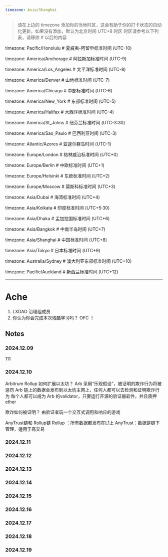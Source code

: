 ```yaml
---
timezone: Asia/Shanghai
---
```


> 请在上边的 timezone 添加你的当地时区，这会有助于你的打卡状态的自动化更新，如果没有添加，默认为北京时间 UTC+8 时区
> 时区请参考以下列表，请移除 # 以后的内容

timezone: Pacific/Honolulu # 夏威夷-阿留申标准时间 (UTC-10)

timezone: America/Anchorage # 阿拉斯加标准时间 (UTC-9)

timezone: America/Los_Angeles # 太平洋标准时间 (UTC-8)

timezone: America/Denver # 山地标准时间 (UTC-7)

timezone: America/Chicago # 中部标准时间 (UTC-6)

timezone: America/New_York # 东部标准时间 (UTC-5)

timezone: America/Halifax # 大西洋标准时间 (UTC-4)

timezone: America/St_Johns # 纽芬兰标准时间 (UTC-3:30)

timezone: America/Sao_Paulo # 巴西利亚时间 (UTC-3)

timezone: Atlantic/Azores # 亚速尔群岛时间 (UTC-1)

timezone: Europe/London # 格林威治标准时间 (UTC+0)

timezone: Europe/Berlin # 中欧标准时间 (UTC+1)

timezone: Europe/Helsinki # 东欧标准时间 (UTC+2)

timezone: Europe/Moscow # 莫斯科标准时间 (UTC+3)

timezone: Asia/Dubai # 海湾标准时间 (UTC+4)

timezone: Asia/Kolkata # 印度标准时间 (UTC+5:30)

timezone: Asia/Dhaka # 孟加拉国标准时间 (UTC+6)

timezone: Asia/Bangkok # 中南半岛时间 (UTC+7)

timezone: Asia/Shanghai # 中国标准时间 (UTC+8)

timezone: Asia/Tokyo # 日本标准时间 (UTC+9)

timezone: Australia/Sydney # 澳大利亚东部标准时间 (UTC+10)

timezone: Pacific/Auckland # 新西兰标准时间 (UTC+12)

---

# Ache

1. LXDAO 治理组成员
2. 你认为你会完成本次残酷学习吗？ OFC ！

## Notes

<!-- Content_START -->
### 2024.12.09
111

### 2024.12.10

Arbitrum Rollup 如何扩展以太坊？
Arb 采用“乐观假设”，被证明的欺诈行为将被惩罚
Arb 链上的数据会发布到以太坊主网上，任何人都可以去检测和证明欺诈行为
每个人都可以成为 Arb 的validator，只要运行开源的验证器软件，并且质押ether

欺诈如何被证明？
由验证者玩一个交互式调用和响应的游戏

AnyTrust链和 Rollup链
Rollup ：所有数据都发布在L1上
AnyTrust：数据是链下管理，适用于高交易

### 2024.12.11
### 2024.12.12
### 2024.12.13
### 2024.12.14
### 2024.12.15
### 2024.12.16
### 2024.12.17
### 2024.12.18
### 2024.12.19

<!-- Content_END -->
